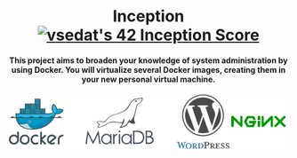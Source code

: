 <h1 align="center">Inception
 <a href="https://github.com/JaeSeoKim/badge42"><img src="https://badge42.vercel.app/api/v2/cl1kzq6n0001609iagycostl5/project/2967228" alt="vsedat's 42 Inception Score" /></a>
  
</h1> 
<h4 align="center">This project aims to broaden your knowledge of system administration by using Docker. You will virtualize several Docker images, creating them in your new personal virtual machine.</h3>
<img align="left" src="imgs/docker.svg" height="100">
<img align="left" src="imgs/mariadb.svg" height="100">
<img align="left" src="imgs/wordpress.svg" height="100">
<img align="left" src="imgs/nginx.svg" height="100">
